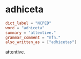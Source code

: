 # adhiceta

``` toml
dict_label = "NCPED"
word = "adhiceta"
summary = "attentive."
grammar_comment = "mfn."
also_written_as = ["adhicetas"]
```

attentive.

